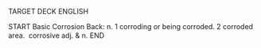 TARGET DECK
ENGLISH

START
Basic
Corrosion
Back: n. 1 corroding or being corroded. 2 corroded area.  corrosive adj. & n.
END
